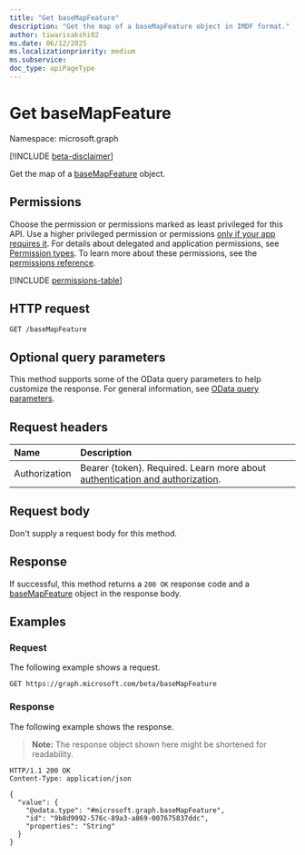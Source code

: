 ```yaml
---
title: "Get baseMapFeature"
description: "Get the map of a baseMapFeature object in IMDF format."
author: tiwarisakshi02
ms.date: 06/12/2025
ms.localizationpriority: medium
ms.subservice: 
doc_type: apiPageType
---
```


# Get baseMapFeature

Namespace: microsoft.graph

[!INCLUDE [beta-disclaimer](../../includes/beta-disclaimer.md)]

Get the map of a [baseMapFeature](../resources/basemapfeature.md) object.

## Permissions

Choose the permission or permissions marked as least privileged for this API. Use a higher privileged permission or permissions [only if your app requires it](/graph/permissions-overview#best-practices-for-using-microsoft-graph-permissions). For details about delegated and application permissions, see [Permission types](/graph/permissions-overview#permission-types). To learn more about these permissions, see the [permissions reference](/graph/permissions-reference).

<!-- {
  "blockType": "permissions",
  "name": "basemapfeature-get-permissions"
}
-->
[!INCLUDE [permissions-table](../includes/permissions/basemapfeature-get-permissions.md)]

## HTTP request

<!-- {
  "blockType": "ignored"
}
-->
``` http
GET /baseMapFeature
```

## Optional query parameters

This method supports some of the OData query parameters to help customize the response. For general information, see [OData query parameters](/graph/query-parameters).

## Request headers

|Name|Description|
|:---|:---|
|Authorization|Bearer {token}. Required. Learn more about [authentication and authorization](/graph/auth/auth-concepts).|

## Request body

Don't supply a request body for this method.

## Response

If successful, this method returns a `200 OK` response code and a [baseMapFeature](../resources/basemapfeature.md) object in the response body.

## Examples

### Request

The following example shows a request.
<!-- {
  "blockType": "request",
  "name": "get_basemapfeature"
}
-->
``` http
GET https://graph.microsoft.com/beta/baseMapFeature
```


### Response

The following example shows the response.
>**Note:** The response object shown here might be shortened for readability.
<!-- {
  "blockType": "response",
  "truncated": true,
  "@odata.type": "microsoft.graph.baseMapFeature"
}
-->
``` http
HTTP/1.1 200 OK
Content-Type: application/json

{
  "value": {
    "@odata.type": "#microsoft.graph.baseMapFeature",
    "id": "9b8d9992-576c-89a3-a869-007675837ddc",
    "properties": "String"
  }
}
```

